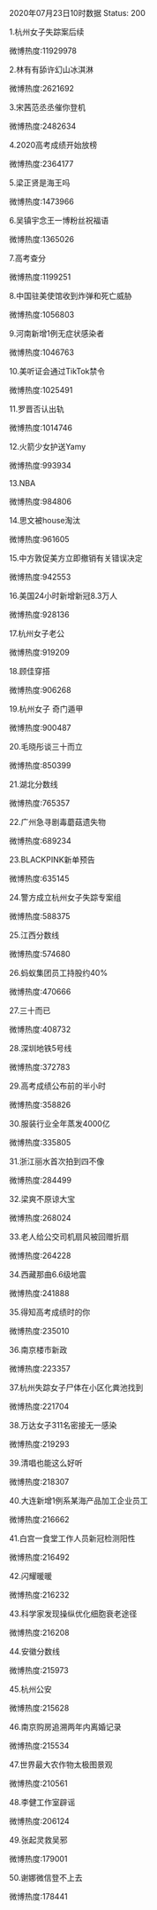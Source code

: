 2020年07月23日10时数据
Status: 200

1.杭州女子失踪案后续

微博热度:11929978

2.林有有舔许幻山冰淇淋

微博热度:2621692

3.宋茜范丞丞催你登机

微博热度:2482634

4.2020高考成绩开始放榜

微博热度:2364177

5.梁正贤是海王吗

微博热度:1473966

6.吴镇宇念王一博粉丝祝福语

微博热度:1365026

7.高考查分

微博热度:1199251

8.中国驻美使馆收到炸弹和死亡威胁

微博热度:1056803

9.河南新增1例无症状感染者

微博热度:1046763

10.美听证会通过TikTok禁令

微博热度:1025491

11.罗晋否认出轨

微博热度:1014746

12.火箭少女护送Yamy

微博热度:993934

13.NBA

微博热度:984806

14.思文被house淘汰

微博热度:961605

15.中方敦促美方立即撤销有关错误决定

微博热度:942553

16.美国24小时新增新冠8.3万人

微博热度:928136

17.杭州女子老公

微博热度:919209

18.顾佳穿搭

微博热度:906268

19.杭州女子 奇门遁甲

微博热度:900487

20.毛晓彤谈三十而立

微博热度:850399

21.湖北分数线

微博热度:765357

22.广州急寻剧毒蘑菇遗失物

微博热度:689234

23.BLACKPINK新单预告

微博热度:635145

24.警方成立杭州女子失踪专案组

微博热度:588375

25.江西分数线

微博热度:574680

26.蚂蚁集团员工持股约40%

微博热度:470666

27.三十而已

微博热度:408732

28.深圳地铁5号线

微博热度:372783

29.高考成绩公布前的半小时

微博热度:358826

30.服装行业全年蒸发4000亿

微博热度:335805

31.浙江丽水首次拍到四不像

微博热度:284499

32.梁爽不原谅大宝

微博热度:268024

33.老人给公交司机扇风被回赠折扇

微博热度:264228

34.西藏那曲6.6级地震

微博热度:241888

35.得知高考成绩时的你

微博热度:235010

36.南京楼市新政

微博热度:223357

37.杭州失踪女子尸体在小区化粪池找到

微博热度:221704

38.万达女子311名密接无一感染

微博热度:219293

39.清唱也能这么好听

微博热度:218307

40.大连新增1例系某海产品加工企业员工

微博热度:216662

41.白宫一食堂工作人员新冠检测阳性

微博热度:216492

42.闪耀暖暖

微博热度:216232

43.科学家发现操纵优化细胞衰老途径

微博热度:216208

44.安徽分数线

微博热度:215973

45.杭州公安

微博热度:215628

46.南京购房追溯两年内离婚记录

微博热度:215534

47.世界最大农作物太极图景观

微博热度:210561

48.李健工作室辟谣

微博热度:206124

49.张起灵救吴邪

微博热度:179001

50.谢娜微信登不上去

微博热度:178441

